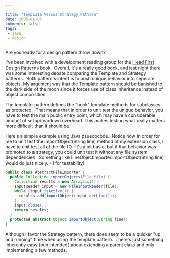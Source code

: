 ```yaml
---

title: "Template Versus Strategy Pattern"
date: 2006-01-05
comments: false
tags:
 - java
 - design
---
```


Are you ready for a design pattern throw down?



I've been involved with a development reading group for the [Head First Design Patterns](http://www.oreilly.com/catalog/hfdesignpat/) book.  Overall, it's a really good book, and last night there was some interesting debate comparing the Template and Strategy patterns.  Both pattern's intent is to push unique behavior into seperate objects. My argument was that the Template pattern should be banished to the dark side of the moon since it forces use of class inheritance instead of object composition.



The template pattern defines the "hook" template methods for subclasses as protected.  That means that in order to unit test the unique behavior, you have to test the main public entry point, which may have a considerable amount of setup/teardown overhead. This makes testing what really matters more difficult than it should be.



Here's a simple example using Java psuedocode.  Notice how in order for me to unit test the importObject(String line) method of my extension class, I have to unit test all of the file IO.  It's a bit basic, but if that behavior was promoted to a strategy, you could unit test it without any file system dependencies.  Something like LineObjectImporter.importObject(String line) would do just nicely. +1 for testability!



```java
public class AbstractFileImporter {
  public Collection importObjects(File file) {
    Collection results = new ArrayList();
    InputReader input = new FileInputReader(file);
    while (input.isActive()) {
      results.add(importObject(input.getLine()));
    }
    input.close();
    return results;
  }
  protected abstract Object importObject(String line);
}
```

Although I favor the Strategy pattern, there does seem to be a quicker "up and running" time when using the template pattern.  There's just something inherently easy (pun intended) about extending a parent class and only implementing a few methods.
